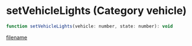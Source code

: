 # setVehicleLights (Category vehicle)

```js
function setVehicleLights(vehicle: number, state: number): void
```

[filename](setVehicleLights_m.md ':include')